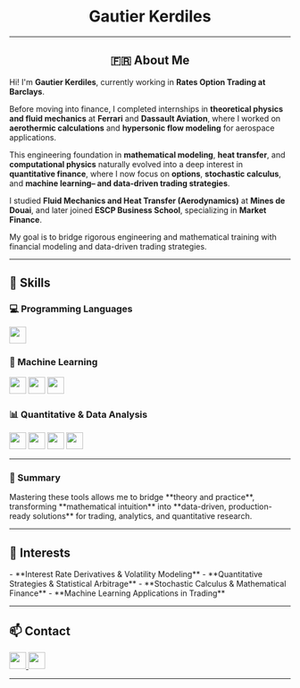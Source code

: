 <div align="center">
 <h1> Gautier Kerdiles </h1>

---

## 🇫🇷 About Me
</div>

Hi! I'm **Gautier Kerdiles**, currently working in **Rates Option Trading at Barclays**. 

Before moving into finance, I completed internships in **theoretical physics and fluid mechanics** at **Ferrari** and **Dassault Aviation**, where I worked on **aerothermic calculations** and **hypersonic flow modeling** for aerospace applications.  

This engineering foundation in **mathematical modeling**, **heat transfer**, and **computational physics** naturally evolved into a deep interest in **quantitative finance**, where I now focus on **options**, **stochastic calculus**, and **machine learning– and data-driven trading strategies**.

I studied **Fluid Mechanics and Heat Transfer (Aerodynamics)** at **Mines de Douai**, and later joined **ESCP Business School**, specializing in **Market Finance**.  

My goal is to bridge rigorous engineering and mathematical training with financial modeling and data-driven trading strategies.

---

## 🧠 Skills
</div>

### 💻 Programming Languages  
</div>
<a href="https://www.python.org/"><img src="https://img.shields.io/badge/Python-3776AB?logo=python&logoColor=white&style=for-the-badge" height="30"></a>

### 🤖 Machine Learning  
</div>
<a href="https://scikit-learn.org/"><img src="https://img.shields.io/badge/Scikit--Learn-F7931E?logo=scikitlearn&logoColor=white&style=for-the-badge" height="30"></a>
<a href="https://www.tensorflow.org/"><img src="https://img.shields.io/badge/TensorFlow-FF6F00?logo=tensorflow&logoColor=white&style=for-the-badge" height="30"></a>
<a href="https://xgboost.readthedocs.io/"><img src="https://img.shields.io/badge/XGBoost-EB5E28?logo=xgboost&logoColor=white&style=for-the-badge" height="30"></a>

### 📊 Quantitative & Data Analysis  
</div>
<a href="https://numpy.org/"><img src="https://img.shields.io/badge/NumPy-013243?logo=numpy&logoColor=white&style=for-the-badge" height="30"></a>
<a href="https://pandas.pydata.org/"><img src="https://img.shields.io/badge/Pandas-150458?logo=pandas&logoColor=white&style=for-the-badge" height="30"></a>
<a href="https://matplotlib.org/"><img src="https://img.shields.io/badge/Matplotlib-11557C?logo=matplotlib&logoColor=white&style=for-the-badge" height="30"></a>
<a href="https://jupyter.org/"><img src="https://img.shields.io/badge/Jupyter-F37626?logo=jupyter&logoColor=white&style=for-the-badge" height="30"></a>

---

### 🧩 Summary
</div>
Mastering these tools allows me to bridge **theory and practice**, transforming **mathematical intuition** into **data-driven, production-ready solutions** for trading, analytics, and quantitative research.

---

## 🚀 Interests
</div>
- **Interest Rate Derivatives & Volatility Modeling**  
- **Quantitative Strategies & Statistical Arbitrage**  
- **Stochastic Calculus & Mathematical Finance**  
- **Machine Learning Applications in Trading**

---

## 📫 Contact
</div>

<a href="https://www.linkedin.com/in/gautier-kerdiles">
  <img src="https://img.shields.io/badge/LinkedIn-0A66C2?logo=linkedin&logoColor=white&style=for-the-badge" height="30">
</a>
<a href="mailto:gau.kerdiles7@gmail.com">
  <img src="https://img.shields.io/badge/Email-D14836?logo=gmail&logoColor=white&style=for-the-badge" height="30">
</a>

---